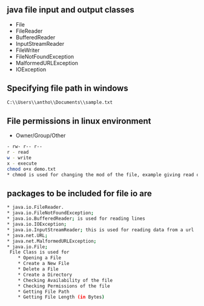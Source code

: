 ## java file input and output classes
* File
* FileReader
* BufferedReader
* InputStreamReader
* FileWriter
* FileNotFoundException
* MalformedURLException
* IOException
## Specifying file path in windows
```bash
C:\\Users\\antho\\Documents\\sample.txt
```
## File permissions in linux environment
* Owner/Group/Other
```bash
- rw- r-- r--
r - read
w - write
x - execute
chmod o+x demo.txt
* chmod is used for changing the mod of the file, example giving read or write or execute permission, or removing them
```
## packages to be included for file io are
```bash
* java.io.FileReader.
* java.io.FileNotFoundException;
* java.io.BufferedReader; is used for reading lines
* java.io.IOException;
* java.io.InputStreamReader; this is used for reading data from a url
* java.net.URL;
* java.net.MalformedURLException;
* java.io.File;
 File Class is used for
    * Opening a File
    * Create a New File
    * Delete a File
    * Create a Directory
    * Checking Availability of the file
    * Checking Permissions of the file
    * Getting File Path
    * Getting File Length (in Bytes)
```


